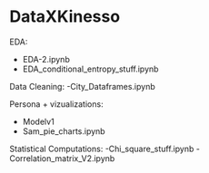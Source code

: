 # DataXKinesso

EDA: 
- EDA-2.ipynb
- EDA_conditional_entropy_stuff.ipynb

Data Cleaning:
-City_Dataframes.ipynb 


Persona + vizualizations: 
- Modelv1
- Sam_pie_charts.ipynb



Statistical Computations:
-Chi_square_stuff.ipynb 
-Correlation_matrix_V2.ipynb



